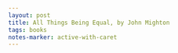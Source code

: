 ```yaml
---
layout: post
title: All Things Being Equal, by John Mighton
tags: books
notes-marker: active-with-caret
---
```

